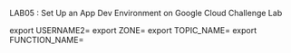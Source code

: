 LAB05 : Set Up an App Dev Environment on Google Cloud Challenge Lab

export USERNAME2=
export ZONE=
export TOPIC_NAME=
export FUNCTION_NAME=


